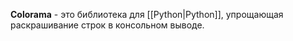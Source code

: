 **Colorama** - это библиотека для [[Python|Python]], упрощающая раскрашивание строк в консольном выводе.

